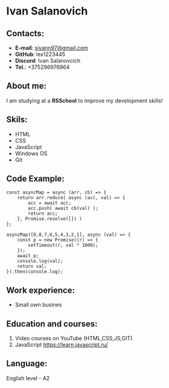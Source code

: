 # Ivan Salanovich
## Contacts:
* **E-mail**: sivann97@gmail.com
* **GitHub**: lex1223445
* **Discord**: Ivan Salanovcich
* **Tel.**: +375296976964
## About me:
I am studying at a **RSSchool** to improve my development skills!
## Skils:
* HTML
* CSS
* JavaScript
* Windows OS
* Git
## Code Example:
```
const asyncMap = async (arr, cb) => {
    return arr.reduce( async (acc, val) => {
        acc = await acc;
        acc.push( await cb(val) );
        return acc;
    }, Promise.resolve([]) )
};

asyncMap([9,8,7,6,5,4,3,2,1], async (val) => {
    const p = new Promise((r) => {
        setTimeout(r, val * 1000);
    });
    await p;
    console.log(val);
    return val;
}).then(console.log);
```
## Work experience:
* Small own busines
## Education and courses:
1. Video courses on YouTube (HTML,CSS,JS,GIT)
2. JavaScript https://learn.javascript.ru/
## Language:
English level - A2
